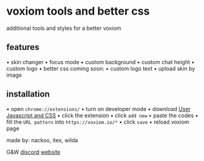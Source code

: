 # voxiom tools and better css 

additional tools and styles for a better voxiom

## features
  • skin changer
  • focus mode
  • custom background
  • custom chat height
  • custom logo
  • better css
coming soon:
  • custom logo text
  • upload skin by image

## installation
  • open `chrome://extensions/`
  • turn on developer mode
  • download [User Javascript and CSS](https://chromewebstore.google.com/detail/user-javascript-and-css/nbhcbdghjpllgmfilhnhkllmkecfmpld)
  • click the extension
  • click `add new`
  • paste the codes
  • fill the `URL pattern` into `https://voxiom.io/*`
  • click `save`
  • reload voxiom page

made by: nackoo, itex, wilda

G&W
[discord](https://discord.gg/WxGZwXqYuW)
[website](https://gnwstyles.netlify.app/)
